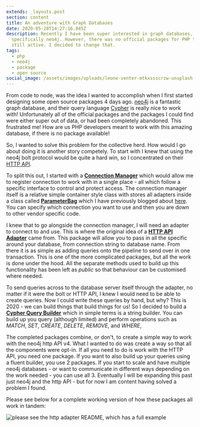 ```yaml
---
extends: _layouts.post
section: content
title: An adventure with Graph Databases
date: 2020-05-28T14:27:16.845Z
description: Recently I have been super interested in graph databases, most
  specifically neo4j. However, there was no official packages for PHP that were
  still active. I decided to change that.
tags:
  - php
  - neo4j
  - package
  - open source
social_image: /assets/images/uploads/leone-venter-mtkxssscrzw-unsplash.webp
---
```


From code to node, was the idea I wanted to accomplish when I first started
designing some open source packages 4 days ago. [neo4j](https://neo4j.com/) is
a fantastic graph database, and their query language
[Cypher](https://neo4j.com/developer/cypher-query-language/) is really nice to
work with! Unfortunately all of the official packages and the packages I could
find were either super out of data, or had been completely abandoned. This
frustrated me! How are us PHP developers meant to work with this amazing
database, if there is no package available!

So, I wanted to solve this problem for the collective herd. How would I go about doing it is another story competely. To start with I knew that using the neo4j bolt protocol would be quite a hard win, so I concentrated on their [HTTP API](https://neo4j.com/docs/http-api/current/).

To split this out, I started with a **[Connection Manager](https://packagist.org/packages/juststeveking/graph-connection)** which would allow me to register connection to work with in a single place - all which follow a specific interface to control and protect access. The connection manager itself is a relative simple container style class with stores all adapters inside a class called **[ParameterBag](https://packagist.org/packages/juststeveking/parameterbag)** which I have previously blogged about [here](https://www.juststeveking.uk/parameter-bag-my-latest-open-source-package/). You can specify which connection you want to use and then you are down to other vendor specific code.

I knew that to go alongside the connection manager, I will need an adapter to connect to and use. This is where the original idea of a **[HTTP API Adapter](https://packagist.org/packages/juststeveking/neo4j-http-adapter)** came from. This package will allow you to pass in all the specific around your database, from connection string to database name. From there it is as simple as adding queries onto the pipeline to send over in one transaction. This is one of the more complicated packages, but all the work is done under the hood. All the separate methods used to build up this functionality has been left as *public* so that behaviour can be customised where needed.

To send queries across to the database server itself through the adapter, no matter if it were the bolt or HTTP API, I knew I would need to be able to create queries. Now I could write these queries by hand, but why? This is 2020 - we can build things that build things for us! So I decided to build a **[Cypher Query Builder](https://packagist.org/packages/juststeveking/cypher-query-builder)** which in simple terms is a string builder. You can build up you query (although limited) and perform operations such as *MATCH*, *SET*, *CREATE*, *DELETE*, *REMOVE*, and *WHERE*, 

The completed packages combine, or don't, to create a simple way to work with the neo4j http API v4. What I wanted to do was create a way so that all the components were opt-in. If all you need to do is work with the HTTP API, you need one package. If you want to also build up your queries using a fluent builder, you use 2 packages. If you start to scale and have multiple neo4j databases - or want to communicate in different ways depending on the work needed - you can use all 3. Eventually I will be expanding this past just neo4j and the http API - but for now I am content having solved a problem I found.

Please see below for a complete working version of how these packages all work in tandem:

![please see the http adapter README, which has a full example](/assets/images/uploads/neo4j-querying.webp "All the packages!")

